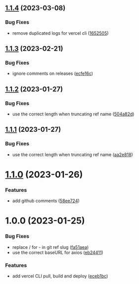 ## [1.1.4](https://github.com/MeltStudio/melt-action-vercel/compare/v1.1.3...v1.1.4) (2023-03-08)


### Bug Fixes

* remove duplicated logs for vercel cli ([1652505](https://github.com/MeltStudio/melt-action-vercel/commit/1652505bdf5c8502ac536ee9277189c6dc65f7a3))

## [1.1.3](https://github.com/MeltStudio/melt-action-vercel/compare/v1.1.2...v1.1.3) (2023-02-21)


### Bug Fixes

* ignore comments on releases ([ecfe16c](https://github.com/MeltStudio/melt-action-vercel/commit/ecfe16c7c7b79d3641d65435000bfb31fcc30069))

## [1.1.2](https://github.com/MeltStudio/melt-action-vercel/compare/v1.1.1...v1.1.2) (2023-01-27)


### Bug Fixes

* use the correct length when truncating ref name ([504a82d](https://github.com/MeltStudio/melt-action-vercel/commit/504a82d066734aa3d0e982d92e29ed9be3c78fd3))

## [1.1.1](https://github.com/MeltStudio/melt-action-vercel/compare/v1.1.0...v1.1.1) (2023-01-27)


### Bug Fixes

* use the correct length when truncating ref name ([aa2e818](https://github.com/MeltStudio/melt-action-vercel/commit/aa2e8181d66719409bc03aa337236467bf9a570b))

# [1.1.0](https://github.com/MeltStudio/melt-action-vercel/compare/v1.0.0...v1.1.0) (2023-01-26)


### Features

* add github comments ([58ee724](https://github.com/MeltStudio/melt-action-vercel/commit/58ee72441a1074be9c74bdbaffff3749117d419a))

# 1.0.0 (2023-01-25)


### Bug Fixes

* replace / for - in git ref slug ([fa51aea](https://github.com/MeltStudio/melt-action-vercel/commit/fa51aea996a76b29e8af14139b76fc616be5a469))
* use the correct baseURL for axios ([eb24411](https://github.com/MeltStudio/melt-action-vercel/commit/eb24411b90c9da8e83bf14a1a016491b4efcb034))


### Features

* add vercel CLI pull, build and deploy ([eceb1bc](https://github.com/MeltStudio/melt-action-vercel/commit/eceb1bc50e03fbba42972a177fafdeca6ce296a7))
